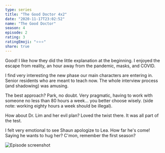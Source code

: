 ```yaml
---
type: series
title: "The Good Doctor 4x2"
date: "2020-11-17T23:02:52"
name: "The Good Doctor"
season: 4
episode: 2
rating: 3
ratingEmoji: "⭐️⭐️⭐️"
share: true
---
```


Good! I like how they did the little explanation at the beginning. I enjoyed the escape from reality, an hour away from the pandemic, masks, and COVID.

I find very interesting the new phase our main characters are entering in. Senior residents who are meant to teach now. The whole interview process (and shadowing) was amusing.

The best approach? Park, no doubt. Very pragmatic, having to work with someone no less than 80 hours a week... you better choose wisely. (side note: working eighty hours a week should be illegal).

How about Dr. Lim and her evil plan? Loved the twist there. It was all part of the test.

I felt very emotional to see Shaun apologize to Lea. How far he's come! Saying he wants to hug her? C'mon, remember the first season?

![Episode screenshot](https://cldup.com/KYomu3jI1T.png)
